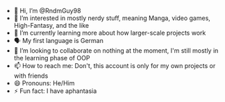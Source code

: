 - 👋 Hi, I’m @RndmGuy98
- 👀 I’m interested in mostly nerdy stuff, meaning Manga, video games, High-Fantasy, and the like
- 🌱 I’m currently learning more about how larger-scale projects work
- 🗣️ My first language is German
- 💞️ I’m looking to collaborate on nothing at the moment, I'm still mostly in the learning phase of OOP
- 📫 How to reach me: Don't, this account is only for my own projects or with friends
- 😄 Pronouns: He/Him
- ⚡ Fun fact: I have aphantasia

<!---
RndmGuy98/RndmGuy98 is a ✨ special ✨ repository because its `README.md` (this file) appears on your GitHub profile.
You can click the Preview link to take a look at your changes.
--->

